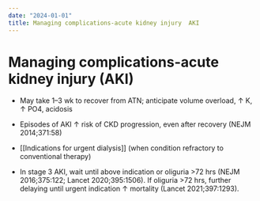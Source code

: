```yaml
---
date: "2024-01-01"
title: Managing complications-acute kidney injury  AKI 
---
```


# Managing complications-acute kidney injury (AKI)

* May take 1–3 wk to recover from ATN; anticipate volume overload, ↑ K, ↑ PO4, acidosis

* Episodes of AKI ↑ risk of CKD progression, even after recovery (NEJM 2014;371:58)

* [[Indications for urgent dialysis]] (when condition refractory to conventional therapy)
 
* In stage 3 AKI, wait until above indication or oliguria >72 hrs (NEJM 2016;375:122; Lancet 2020;395:1506). If oliguria >72 hrs, further delaying until urgent indication ↑ mortality (Lancet 2021;397:1293).

